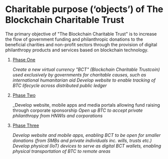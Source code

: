 # Charitable purpose (‘objects’) of The Blockchain Charitable Trust

The primary objective of "The Blockchain Charitable Trust" is to increase the flow of government funding and philanthropic donations to the beneficial charities and non-profit sectors through the provision of digital philanthropy products and services based on blockchain technology.

1. [Phase One](phase-one.md)

	_Create a new virtual currency "BCT" (Blockchain Charitable Trustcoin) used exclusively by governments for charitable causes, such as international humanitarian aid_
	_Develop website to enable tracking of BTC lifecycle across distributed public ledger_

2. [Phase Two]()

	_Develop website, mobile apps and media portals allowing fund raising through corporate sponsorship
	_Open up BTC to accept private philanthropy from HNWIs and corporations_
 
3. [Phase Three]()

	_Develop website and mobile apps, enabling BCT to be open for smaller donations (from SMBs and private individuals inc. wills, trusts etc.)_
	_Develop physical (IoT) devices to serve as digital BCT wallets, enabling physical transportation of BTC to remote areas_


